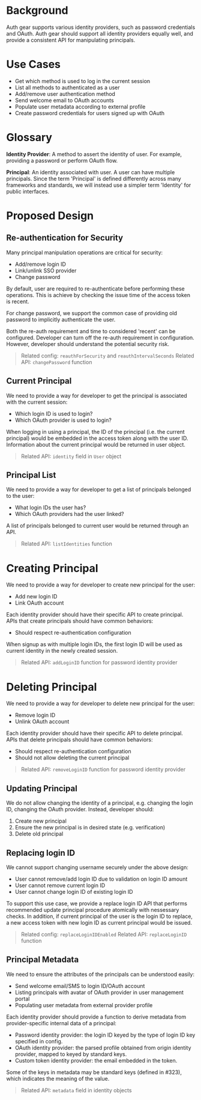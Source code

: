 # Background
Auth gear supports various identity providers, such as password credentials and
OAuth. Auth gear should support all identity providers equally well, and
provide a consistent API for manipulating principals.


# Use Cases
- Get which method is used to log in the current session
- List all methods to authenticated as a user
- Add/remove user authentication method
- Send welcome email to OAuth accounts
- Populate user metadata according to external profile
- Create password credentials for users signed up with OAuth


# Glossary

**Identity Provider**:
A method to assert the identity of user. For example, providing a password or
perform OAuth flow.

**Principal**:
An identity associated with user. A user can have multiple principals. Since
the term 'Principal' is defined differently across many frameworks and
standards, we will instead use a simpler term 'Identity' for public interfaces.


# Proposed Design

## Re-authentication for Security
Many principal manipulation operations are critical for security:
- Add/remove login ID
- Link/unlink SSO provider
- Change password

By default, user are required to re-authenticate before performing these
operations. This is achieve by checking the issue time of the access token is
recent.

For change password, we support the common case of providing old password to
implicitly authenticate the user.

Both the re-auth requirement and time to considered 'recent' can be configured.
Developer can turn off the re-auth requirement in configuration. However,
developer should understand the potential security risk.

> Related config: `reauthForSecurity` and `reauthIntervalSeconds`
> Related API: `changePassword` function

## Current Principal
We need to provide a way for developer to get the principal is associated with
the current session:
- Which login ID is used to login?
- Which OAuth provider is used to login?

When logging in using a principal, the ID of the principal (i.e. the current
principal) would be embedded in the access token along with the user ID.
Information about the current principal would be returned in user object.

> Related API: `identity` field in `User` object

## Principal List
We need to provide a way for developer to get a list of principals belonged to
the user:
- What login IDs the user has?
- Which OAuth providers had the user linked?

A list of principals belonged to current user would be returned through an API.

> Related API: `listIdentities` function

# Creating Principal
We need to provide a way for developer to create new principal for the user:
- Add new login ID
- Link OAuth account

Each identity provider should have their specific API to create principal. APIs
that create principals should have common behaviors:
- Should respect re-authentication configuration

When signup as with multiple login IDs, the first login ID will be used as
current identity in the newly created session.

> Related API: `addLoginID` function for password identity provider

# Deleting Principal
We need to provide a way for developer to delete new principal for the user:
- Remove login ID
- Unlink OAuth account

Each identity provider should have their specific API to delete principal. APIs
that delete principals should have common behaviors:
- Should respect re-authentication configuration
- Should not allow deleting the current principal

> Related API: `removeLoginID` function for password identity provider

## Updating Principal
We do not allow changing the identity of a principal, e.g. changing the
login ID, changing the OAuth provider. Instead, developer should:
1. Create new principal
2. Ensure the new principal is in desired state (e.g. verification)
3. Delete old principal

## Replacing login ID
We cannot support changing username securely under the above design:
- User cannot remove/add login ID due to validation on login ID amount
- User cannot remove current login ID
- User cannot change login ID of existing login ID

To support this use case, we provide a replace login ID API that performs
recommended update principal procedure atomically with nessessary checks.
In addition, if current principal of the user is the login ID to replace, a new
access token with new login ID as current principal would be issued.

> Related config: `replaceLoginIDEnabled`
> Related API: `replaceLoginID` function

## Principal Metadata
We need to ensure the attributes of the principals can be understood easily:
- Send welcome email/SMS to login ID/OAuth account
- Listing principals with avatar of OAuth provider in user management portal
- Populating user metadata from external provider profile

Each identity provider should provide a function to derive metadata from 
provider-specific internal data of a principal:
- Password identity provider: the login ID keyed by the type of login ID key
                              specified in config.
- OAuth identity provider: the parsed profile obtained from origin identity
                           provider, mapped to keyed by standard keys.
- Custom token identity provider: the email embedded in the token.

Some of the keys in metadata may be standard keys (defined in #323), which
indicates the meaning of the value.

> Related API: `metadata` field in identity objects
